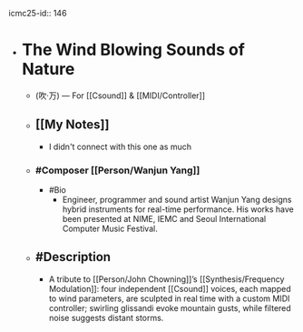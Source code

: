 icmc25-id:: 146

- # The Wind Blowing Sounds of Nature
	- (吹·万) — For [[Csound]] & [[MIDI/Controller]]
	- ## [[My Notes]]
		- I didn't connect with this one as much
	- ### #Composer [[Person/Wanjun Yang]]
		- #Bio
			- Engineer, programmer and sound artist Wanjun Yang designs hybrid instruments for real-time performance. His works have been presented at NIME, IEMC and Seoul International Computer Music Festival.
	- ## #Description
		- A tribute to [[Person/John Chowning]]’s [[Synthesis/Frequency Modulation]]: four independent [[Csound]] voices, each mapped to wind parameters, are sculpted in real time with a custom MIDI controller; swirling glissandi evoke mountain gusts, while filtered noise suggests distant storms.